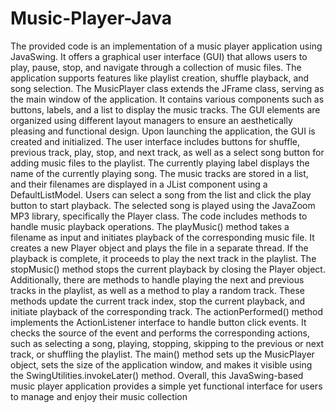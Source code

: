 # Music-Player-Java

The provided code is an implementation of a music player application using JavaSwing.
It offers a graphical user interface (GUI) that allows users to play, pause, stop, and
navigate through a collection of music files. The application supports features like
playlist creation, shuffle playback, and song selection.
The MusicPlayer class extends the JFrame class, serving as the main window of the
application. It contains various components such as buttons, labels, and a list to display
the music tracks. The GUI elements are organized using different layout managers to
ensure an aesthetically pleasing and functional design.
Upon launching the application, the GUI is created and initialized. The user interface
includes buttons for shuffle, previous track, play, stop, and next track, as well as a select
song button for adding music files to the playlist. The currently playing label displays
the name of the currently playing song.
The music tracks are stored in a list, and their filenames are displayed in a JList
component using a DefaultListModel. Users can select a song from the list and click the
play button to start playback. The selected song is played using the JavaZoom MP3
library, specifically the Player class.
The code includes methods to handle music playback operations. The playMusic()
method takes a filename as input and initiates playback of the corresponding music file.
It creates a new Player object and plays the file in a separate thread. If the playback is
complete, it proceeds to play the next track in the playlist. The stopMusic() method
stops the current playback by closing the Player object.
Additionally, there are methods to handle playing the next and previous tracks in the
playlist, as well as a method to play a random track. These methods update the current
track index, stop the current playback, and initiate playback of the corresponding track.
The actionPerformed() method implements the ActionListener interface to handle
button click events. It checks the source of the event and performs the corresponding
actions, such as selecting a song, playing, stopping, skipping to the previous or next
track, or shuffling the playlist.
The main() method sets up the MusicPlayer object, sets the size of the application
window, and makes it visible using the SwingUtilities.invokeLater() method.
Overall, this JavaSwing-based music player application provides a simple yet functional
interface for users to manage and enjoy their music collection
